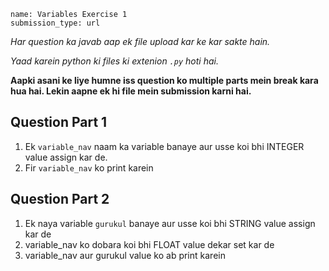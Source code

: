 ```ngMeta
name: Variables Exercise 1
submission_type: url
```

*Har question ka javab aap ek file upload kar ke kar sakte hain.*

*Yaad karein python ki files ki extenion `.py` hoti hai.*

**Aapki asani ke liye humne iss question ko multiple parts mein break kara hua hai. Lekin aapne ek hi file mein submission karni hai.**

## Question Part 1

1. Ek `variable_nav` naam ka variable banaye aur usse koi bhi INTEGER value assign kar de.
2. Fir `variable_nav` ko print karein

## Question Part 2

1. Ek naya variable `gurukul` banaye aur usse koi bhi STRING value assign kar de
2. variable_nav ko dobara koi bhi FLOAT value dekar set kar de
3. variable_nav aur gurukul value ko ab print karein

